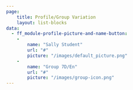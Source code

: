 ```yaml
---
page:
    title: Profile/Group Variation
    layout: list-blocks
data:
  - ff_module-profile-picture-and-name-button:
    - 
        name: "Sally Student"
        url: "#"
        picture: "/images/default_picture.png"
    - 
        name: "Group 7D/En"
        url: "#"
        picture: "/images/group-icon.png"
---
```

